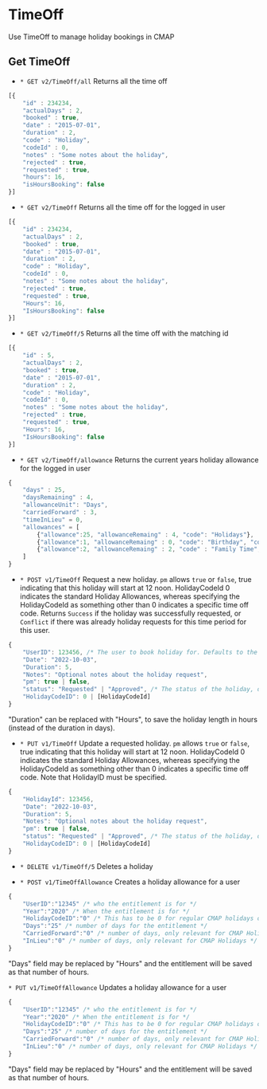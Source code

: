 # TimeOff
Use TimeOff to manage holiday bookings in CMAP

## Get TimeOff
* `* GET v2/TimeOff/all` Returns all the time off 

```javascript
[{ 
	"id" : 234234,
	"actualDays" : 2, 
	"booked" : true, 
	"date" : "2015-07-01", 
	"duration" : 2, 
	"code" : "Holiday",
	"codeId" : 0,
	"notes" : "Some notes about the holiday", 
	"rejected" : true, 
	"requested" : true,
	"hours": 16,
	"isHoursBooking": false
}]
```

* `* GET v2/TimeOff` Returns all the time off for the logged in user

```javascript
[{ 
	"id" : 234234,
	"actualDays" : 2, 
	"booked" : true, 
	"date" : "2015-07-01", 
	"duration" : 2, 
	"code" : "Holiday",
	"codeId" : 0,
	"notes" : "Some notes about the holiday", 
	"rejected" : true, 
	"requested" : true,
	"Hours": 16,
	"IsHoursBooking": false
}]
```

* `* GET v2/TimeOff/5` Returns all the time off with the matching id

```javascript
[{ 
	"id" : 5,
	"actualDays" : 2, 
	"booked" : true, 
	"date" : "2015-07-01", 
	"duration" : 2, 
	"code" : "Holiday",
	"codeId" : 0,
	"notes" : "Some notes about the holiday", 
	"rejected" : true, 
	"requested" : true,
	"Hours": 16,
	"IsHoursBooking": false
}]
```

* `* GET v2/TimeOff/allowance` Returns the current years holiday allowance for the logged in user

```javascript
{
	"days" : 25,
	"daysRemaining" : 4,
	"allowanceUnit": "Days",
	"carriedForward" : 3,
	"timeInLieu" = 0,
	"allowances" = [
		{"allowance":25, "allowanceRemaing" : 4, "code": "Holidays"},
		{"allowance":1, "allowanceRemaing" : 0, "code": "Birthday", "codeId" : 3},
		{"allowance":2, "allowanceRemaing" : 2, "code" : "Family Time", "codeId" : 2}
	]
}
```

* `* POST v1/TimeOff` Request a new holiday. `pm` allows `true` or `false`, true indicating that this holiday will start at 12 noon. HolidayCodeId 0 indicates the standard Holiday Allowances, whereas specifying the HolidayCodeId as something other than 0 indicates a specific time off code. Returns `Success` if the holiday was successfully requested, or `Conflict` if there was already holiday requests for this time period for this user.

```javascript
{
    "UserID": 123456, /* The user to book holiday for. Defaults to the user of the API, if you have the TimeOff admin permission then this can be a user other than the API user. */
    "Date": "2022-10-03",
    "Duration": 5,
    "Notes": "Optional notes about the holiday request",
    "pm": true | false,
    "status": "Requested" | "Approved", /* The status of the holiday, defaults to Requested, if you have the TimeOff admin permission then this can be created with the status Approved (No appproval emails will be sent). */
    "HolidayCodeID": 0 | [HolidayCodeId]
}
```
"Duration" can be replaced with "Hours", to save the holiday length in hours (instead of the duration in days).

* `* PUT v1/TimeOff` Update a requested holiday. `pm` allows `true` or `false`, true indicating that this holiday will start at 12 noon. HolidayCodeId 0 indicates the standard Holiday Allowances, whereas specifying the HolidayCodeId as something other than 0 indicates a specific time off code. Note that HolidayID must be specified.

```javascript
{
    "HolidayId": 123456,
    "Date": "2022-10-03",
    "Duration": 5,
    "Notes": "Optional notes about the holiday request",
    "pm": true | false,
    "status": "Requested" | "Approved", /* The status of the holiday, defaults to Requested, if you have the TimeOff admin permission then this can be updated to the status Approved (No appproval emails will be sent). */
    "HolidayCodeID": 0 | [HolidayCodeId]
}
```

* `* DELETE v1/TimeOff/5` Deletes a holiday

* `* POST v1/TimeOffAllowance` Creates a holiday allowance for a user

```javascript
{
	"UserID":"12345" /* who the entitlement is for */
	"Year":"2020" /* When the entitlement is for */
	"HolidayCodeID":"0" /* This has to be 0 for regular CMAP holidays or the ID of the client specific holiday code */
	"Days":"25" /* number of days for the entitlement */
	"CarriedForward":"0" /* number of days, only relevant for CMAP Holidays */
	"InLieu":"0" /* number of days, only relevant for CMAP Holidays */
}
```

 "Days" field may be replaced by "Hours" and the entitlement will be saved as that number of hours.

 `* PUT v1/TimeOffAllowance` Updates a holiday allowance for a user

```javascript
{
	"UserID":"12345" /* who the entitlement is for */
	"Year":"2020" /* When the entitlement is for */
	"HolidayCodeID":"0" /* This has to be 0 for regular CMAP holidays or the ID of the client specific holiday code */
	"Days":"25" /* number of days for the entitlement */
	"CarriedForward":"0" /* number of days, only relevant for CMAP Holidays */
	"InLieu":"0" /* number of days, only relevant for CMAP Holidays */
}
```
"Days" field may be replaced by "Hours" and the entitlement will be saved as that number of hours.
